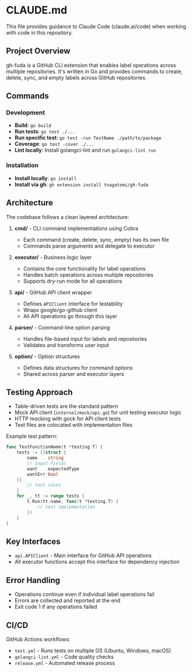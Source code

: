 # CLAUDE.md

This file provides guidance to Claude Code (claude.ai/code) when working with code in this repository.

## Project Overview

gh-fuda is a GitHub CLI extension that enables label operations across multiple repositories. It's written in Go and provides commands to create, delete, sync, and empty labels across GitHub repositories.

## Commands

### Development
- **Build**: `go build`
- **Run tests**: `go test ./...`
- **Run specific test**: `go test -run TestName ./path/to/package`
- **Coverage**: `go test -cover ./...`
- **Lint locally**: Install golangci-lint and run `golangci-lint run`

### Installation
- **Install locally**: `go install`
- **Install via gh**: `gh extension install tnagatomi/gh-fuda`

## Architecture

The codebase follows a clean layered architecture:

1. **cmd/** - CLI command implementations using Cobra
   - Each command (create, delete, sync, empty) has its own file
   - Commands parse arguments and delegate to executor

2. **executor/** - Business logic layer
   - Contains the core functionality for label operations
   - Handles batch operations across multiple repositories
   - Supports dry-run mode for all operations

3. **api/** - GitHub API client wrapper
   - Defines `APIClient` interface for testability
   - Wraps google/go-github client
   - All API operations go through this layer

4. **parser/** - Command-line option parsing
   - Handles file-based input for labels and repositories
   - Validates and transforms user input

5. **option/** - Option structures
   - Defines data structures for command options
   - Shared across parser and executor layers

## Testing Approach

- Table-driven tests are the standard pattern
- Mock API client (`internal/mock/api.go`) for unit testing executor logic
- HTTP mocking with gock for API client tests
- Test files are colocated with implementation files

Example test pattern:
```go
func TestFunctionName(t *testing.T) {
    tests := []struct {
        name    string
        // input fields
        want    expectedType
        wantErr bool
    }{
        // test cases
    }
    for _, tt := range tests {
        t.Run(tt.name, func(t *testing.T) {
            // test implementation
        })
    }
}
```

## Key Interfaces

- `api.APIClient` - Main interface for GitHub API operations
- All executor functions accept this interface for dependency injection

## Error Handling

- Operations continue even if individual label operations fail
- Errors are collected and reported at the end
- Exit code 1 if any operations failed

## CI/CD

GitHub Actions workflows:
- `test.yml` - Runs tests on multiple OS (Ubuntu, Windows, macOS)
- `golangci-lint.yml` - Code quality checks
- `release.yml` - Automated release process